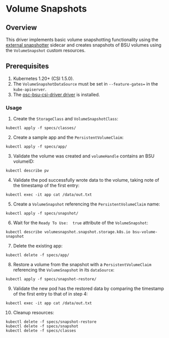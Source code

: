 # Volume Snapshots

## Overview

This driver implements basic volume snapshotting functionality using the [external snapshotter](https://github.com/kubernetes-csi/external-snapshotter) sidecar and creates snapshots of BSU volumes using the `VolumeSnapshot` custom resources.

## Prerequisites

1. Kubernetes 1.20+ (CSI 1.5.0).
2. The `VolumeSnapshotDataSource` must be set in `--feature-gates=` in the `kube-apiserver`.
3. The [osc-bsu-csi-driver driver](https://github.com/outscale-dev/osc-bsu-csi-driver) is installed.

### Usage

1. Create the `StorageClass` and `VolumeSnapshotClass`:
```
kubectl apply -f specs/classes/
```

2. Create a sample app and the `PersistentVolumeClaim`: 
```
kubectl apply -f specs/app/
```

3. Validate the volume was created and `volumeHandle` contains an BSU volumeID: 
```
kubectl describe pv
```

4. Validate the pod successfully wrote data to the volume, taking note of the timestamp of the first entry:
```
kubectl exec -it app cat /data/out.txt
```

5. Create a `VolumeSnapshot` referencing the `PersistentVolumeClaim` name:
```
kubectl apply -f specs/snapshot/
```

6. Wait for the `Ready To Use:  true` attribute of the `VolumeSnapshot`: 
```
kubectl describe volumesnapshot.snapshot.storage.k8s.io bsu-volume-snapshot
```

7. Delete the existing app:
```
kubectl delete -f specs/app/
```

8. Restore a volume from the snapshot with a `PersistentVolumeClaim` referencing the `VolumeSnapshot` in its `dataSource`:
```
kubectl apply -f specs/snapshot-restore/
```

9. Validate the new pod has the restored data by comparing the timestamp of the first entry to that of in step 4:
```
kubectl exec -it app cat /data/out.txt
```

10. Cleanup resources:
```
kubectl delete -f specs/snapshot-restore
kubectl delete -f specs/snapshot
kubectl delete -f specs/classes
```
